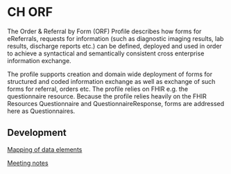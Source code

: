 # CH ORF

The Order & Referral by Form (ORF) Profile describes how forms for eReferrals, requests for information (such as diagnostic imaging results, lab results, discharge reports etc.) can be defined, deployed and used in order to achieve a syntactical and semantically consistent cross enterprise information exchange.

The profile supports creation and domain wide deployment of forms for structured and coded information exchange as well as exchange of such forms for referral, orders etc. The profile relies on FHIR e.g. the questionnaire resource. Because the profile relies heavily on the FHIR Resources Questionnaire and QuestionnaireResponse, forms are addressed here as Questionnaires.

## Development

[Mapping of data elements](https://docs.google.com/spreadsheets/d/1e1pQsHjgHSIKiMhTYLdXTpaGPRONcdn2hYOeb2LNwrY/edit#gid=0)

[Meeting notes](https://docs.google.com/document/d/1cDQP6qVrQjbmADiEAaO_pg2FpPyadSE9dWeLW3y3QPI/edit)